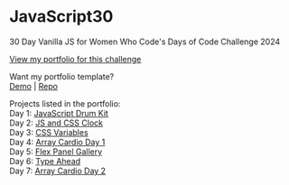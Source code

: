 # JavaScript30
 30 Day Vanilla JS for Women Who Code's Days of Code Challenge 2024

 [View my portfolio for this challenge](https://katmohd.github.io/JavaScript30/)

 Want my portfolio template? <br />
 [Demo](https://katmohd.github.io/JavaScript30/portfoliotemplate.html) | [Repo](https://github.com/katmohd/JavaScript30/blob/main/portfoliotemplate.html)

 Projects listed in the portfolio: <br />
 Day 1: [JavaScript Drum Kit](https://katmohd.github.io/JavaScript30/01%20-%20JavaScript%20Drum%20Kit/) <br /> 
 Day 2: [JS and CSS Clock](https://katmohd.github.io/JavaScript30/02%20-%20JS%20and%20CSS%20Clock/) <br />
 Day 3: [CSS Variables](https://katmohd.github.io/JavaScript30/03%20-%20CSS%20Variables/) <br />
 Day 4: [Array Cardio Day 1](https://katmohd.github.io/JavaScript30/04%20-%20Array%20Cardio%20Day%201) <br />
 Day 5: [Flex Panel Gallery](https://katmohd.github.io/JavaScript30/05%20-%20Flex%20Panel%20Gallery/) <br />
 Day 6: [Type Ahead](https://katmohd.github.io/JavaScript30/06%20-%20Type%20Ahead/) <br />
 Day 7: [Array Cardio Day 2](https://katmohd.github.io/JavaScript30/07%20-%20Array%20Cardio%20Day%202/) <br />
